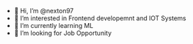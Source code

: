 - 👋 Hi, I’m @nexton97
- 👀 I’m interested in Frontend developemnt and IOT Systems
- 🌱 I’m currently learning ML
- 💞️ I’m looking for Job Opportunity 

<!---
nexton97/nexton97 is a ✨ special ✨ repository because its `README.md` (this file) appears on your GitHub profile.
You can click the Preview link to take a look at your changes.
--->
